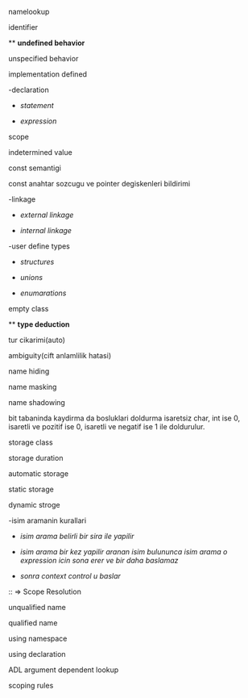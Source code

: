 namelookup

identifier

** **undefined behavior**

unspecified behavior

implementation defined

-declaration

* *statement*

* *expression*

scope

indetermined value

const semantigi

const anahtar sozcugu ve pointer degiskenleri bildirimi

-linkage

* *external linkage*

* *internal linkage*

-user define types

* *structures*

* *unions*

* *enumarations*

empty class

** **type deduction**

tur cikarimi(auto)

ambiguity(cift anlamlilik hatasi)

name hiding

name masking

name shadowing

bit tabaninda kaydirma da bosluklari doldurma isaretsiz char, int ise 0, isaretli ve pozitif ise 0, isaretli ve negatif ise 1 ile doldurulur.

storage class

storage duration

automatic storage

static storage

dynamic stroge

-isim aramanin kurallari

* *isim arama belirli bir sira ile yapilir*

* *isim arama bir kez yapilir aranan isim bulununca isim arama o expression icin sona erer ve bir daha baslamaz*

* *sonra context control u baslar*

:: => Scope Resolution

unqualified name

qualified name

using namespace

using declaration

ADL argument dependent lookup

scoping rules

